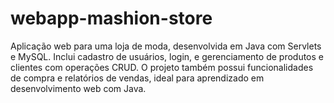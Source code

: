 # webapp-mashion-store
Aplicação web para uma loja de moda, desenvolvida em Java com Servlets e MySQL. Inclui cadastro de usuários, login, e gerenciamento de produtos e clientes com operações CRUD. O projeto também possui funcionalidades de compra e relatórios de vendas, ideal para aprendizado em desenvolvimento web com Java.
